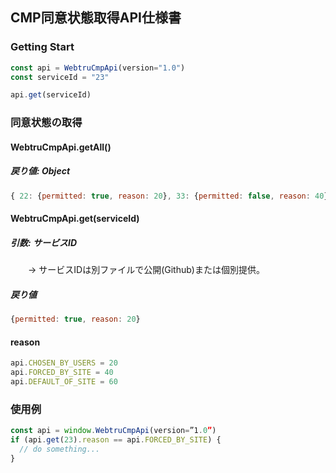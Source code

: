 ## CMP同意状態取得API仕様書

### Getting Start
```javascript
const api = WebtruCmpApi(version="1.0")  
const serviceId = "23"

api.get(serviceId)
```

### 同意状態の取得
#### WebtruCmpApi.getAll()
##### 戻り値: Object
```javascript
{ 22: {permitted: true, reason: 20}, 33: {permitted: false, reason: 40}}
```

#### WebtruCmpApi.get(serviceId)
##### 引数: サービスID
　　→ サービスIDは別ファイルで公開(Github)または個別提供。  

##### 戻り値
```javascript
{permitted: true, reason: 20}
```

#### reason
```javascript
api.CHOSEN_BY_USERS = 20
api.FORCED_BY_SITE = 40
api.DEFAULT_OF_SITE = 60
```

### 使用例
```javascript
const api = window.WebtruCmpApi(version=”1.0”)
if (api.get(23).reason == api.FORCED_BY_SITE) {
  // do something...
}
```
